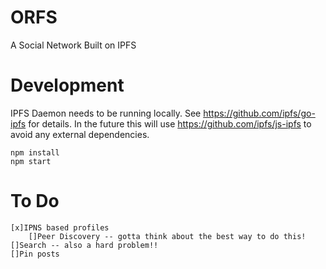 # ORFS

A Social Network Built on IPFS

# Development

IPFS Daemon needs to be running locally. See https://github.com/ipfs/go-ipfs for details.
In the future this will use https://github.com/ipfs/js-ipfs to avoid any external dependencies.

    npm install
    npm start


# To Do
	[x]IPNS based profiles
		[]Peer Discovery -- gotta think about the best way to do this!
	[]Search -- also a hard problem!!
	[]Pin posts
